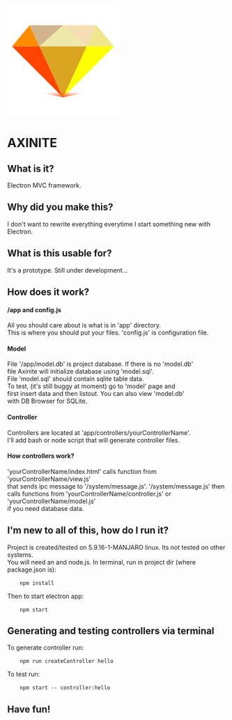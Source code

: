 ![AXINITE](axinite.svg)

# AXINITE

## What is it?

Electron MVC framework.

## Why did you make this?

I don't want to rewrite everything everytime I start something new with Electron.


## What is this usable for?

It's a prototype. Still under development...

## How does it work?

#### /app and config.js
All you should care about is what is in 'app' directory.  
This is where you should put your files. 'config.js' is configuration file.

#### Model

File '/app/model.db' is project database. If there is no 'model.db'  
file Axinite will initialize database using 'model.sql'.  
File 'model.sql' should contain sqlite table data.    
To test, (it's still buggy at moment) go to 'model' page and    
first insert data and then listout. You can also view 'model.db'    
with DB Browser for SQLite.


#### Controller

Controllers are located at 'app/controllers/yourControllerName'.  
I'll add bash or node script that will generate controller files.
 
#### How controllers work?

'yourControllerName/index.html' calls function from 'yourControllerName/view.js'    
that sends ipc message to '/system/message.js'. '/system/message.js' then    
calls functions from 'yourControllerName/controller.js' or 'yourControllerName/model.js'   
if you need database data.


## I'm new to all of this, how do I run it?

Project is created/tested on 5.9.16-1-MANJARO linux. Its not tested on other systems.   
You will need an and node.js. In terminal, run in project dir (where package.json is):

        npm install
            
Then to start electron app:

        npm start


## Generating and testing controllers via terminal

To generate controller run:

        npm run createController hello

To test run:

        npm start -- controller:hello


## Have fun!
